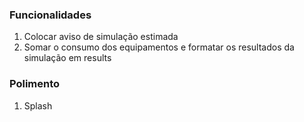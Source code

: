 ### Funcionalidades
1. Colocar aviso de simulação estimada
2. Somar o consumo dos equipamentos e formatar os resultados da simulação em results
### Polimento
1. Splash 

